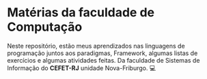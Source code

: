 # Matérias da faculdade de Computação

Neste repositório, estão meus aprendizados nas linguagens de programação juntos aos paradigmas, Framework, algumas listas de exercícios e algumas atividades feitas. Da faculdade de Sistemas de Informação do **CEFET-RJ** unidade Nova-Friburgo. :computer:
